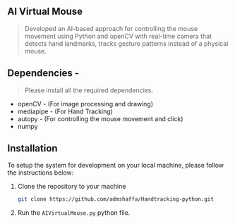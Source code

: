## AI Virtual Mouse

> Developed an AI-based approach for controlling the mouse movement using Python and openCV with real-time camera that detects hand landmarks, tracks gesture patterns instead of a physical mouse.

## Dependencies  -
> Please install all the required dependencies.
* openCV - (For image processing and drawing)
* mediapipe - (For Hand Tracking)
* autopy - (For controlling the mouse movement and click)
* numpy

## Installation

To setup the system for development on your local machine, please follow the instructions below:

1. Clone the repository to your machine

   ```bash
   git clone https://github.com/admshaffa/Handtracking-python.git
   ```

2. Run the ```AIVirtualMouse.py``` python file.
   

